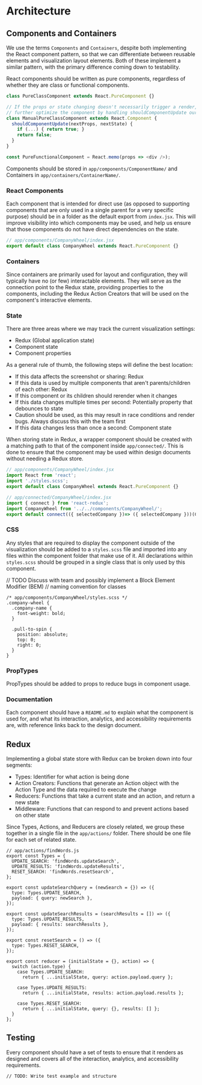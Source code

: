 # Architecture

## Components and Containers

We use the terms `Components` and `Containers`, despite both implementing the
React component pattern, so that we can differentiate between reusable elements
and visualization layout elements. Both of these implement a similar pattern,
with the primary difference coming down to testability.

React components should be written as pure components, regardless of whether
they are class or functional components.

```js
class PureClassComponent extends React.PureComponent {}

// If the props or state changing doesn't necessarily trigger a render, we can
// further optimize the component by handling shouldComponentUpdate ourselves.
class ManualPureClassComponent extends React.Component {
  shouldComponentUpdate(nextProps, nextState) {
    if (...) { return true; }
    return false;
  }
}

const PureFunctionalComponent = React.memo(props => <div />);
```

Components should be stored in `app/components/ComponentName/` and Containers in
`app/containers/ContainerName/`.

### React Components

Each component that is intended for direct use (as opposed to supporting components
that are only used in a single parent for a very specific purpose) should be in
a folder as the default export from `index.jsx`. This will improve visibility
into which components may be used, and help us ensure that those components do
not have direct dependencies on the state.

```js
// app/components/CompanyWheel/index.jsx
export default class CompanyWheel extends React.PureComponent {}
```

### Containers

Since containers are primarily used for layout and configuration, they will
typically have no (or few) interactable elements. They will serve as the
connection point to the Redux state, providing properties to the components,
including the Redux Action Creators that will be used on the component's
interactive elements.

### State

There are three areas where we may track the current visualization settings:

* Redux (Global application state)
* Component state
* Component properties

As a general rule of thumb, the following steps will define the best location:

* If this data affects the screenshot or sharing: Redux
* If this data is used by multiple components that aren't parents/children of each other: Redux
* If this component or its children should rerender when it changes
 * If this data changes multiple times per second: Potentially property that debounces to state
  * Caution should be used, as this may result in race conditions and render bugs. Always discuss this with the team first
 * If this data changes less than once a second: Component state

When storing state in Redux, a wrapper component should be created with a matching
path to that of the component inside `app/connected/`. This is done to ensure that
the component may be used within design documents without needing a Redux store.

```js
// app/components/CompanyWheel/index.jsx
import React from 'react';
import './styles.scss';
export default class CompanyWheel extends React.PureComponent {}

// app/connected/CompanyWheel/index.jsx
import { connect } from 'react-redux';
import CompanyWheel from '../../components/CompanyWheel/';
export default connect(({ selectedCompany })=> ({ selectedCompany }))(CompanyWheel);
```

### CSS

Any styles that are required to display the component outside of the visualization
should be added to a `styles.scss` file and imported into any files within the
component folder that make use of it. All declarations within `styles.scss`
should be grouped in a single class that is only used by this component.

// TODO Discuss with team and possibly implement a Block Element Modifier (BEM)
// naming convention for classes

```
/* app/components/CompanyWheel/styles.scss */
.company-wheel {
  .company-name {
    font-weight: bold;
  }

  .pull-to-spin {
    position: absolute;
    top: 0;
    right: 0;
  }
}
```

### PropTypes

PropTypes should be added to props to reduce bugs in component usage.

### Documentation

Each component should have a `README.md` to explain what the component is used
for, and what its interaction, analytics, and accessibility requirements are,
with reference links back to the design document.

## Redux

Implementing a global state store with Redux can be broken down into four segments:

* Types: Identifier for what action is being done
* Action Creators: Functions that generate an Action object with the Action Type and the data required to execute the change
* Reducers: Functions that take a current state and an action, and return a new state
* Middleware: Functions that can respond to and prevent actions based on other state

Since Types, Actions, and Reducers are closely related, we group these together
in a single file in the `app/actions/` folder. There should be one file for each
set of related state.

```
// app/actions/findWords.js
export const Types = {
  UPDATE_SEARCH: 'findWords.updateSearch',
  UPDATE_RESULTS: 'findWords.updateResults',
  RESET_SEARCH: 'findWords.resetSearch',
};

export const updateSearchQuery = (newSearch = {}) => ({
  type: Types.UPDATE_SEARCH,
  payload: { query: newSearch },
});

export const updateSearchResults = (searchResults = []) => ({
  type: Types.UPDATE_RESULTS,
  payload: { results: searchResults },
});

export const resetSearch = () => ({
  type: Types.RESET_SEARCH,
});

export const reducer = (initialState = {}, action) => {
  switch (action.type) {
    case Types.UPDATE_SEARCH:
      return { ...initialState, query: action.payload.query };

    case Types.UPDATE_RESULTS:
      return { ...initialState, results: action.payload.results };

    case Types.RESET_SEARCH:
      return { ...initialState, query: {}, results: [] };
  }
};
```

## Testing

Every component should have a set of tests to ensure that it renders as designed
and covers all of the interaction, analytics, and accessibility requirements.

```
// TODO: Write test example and structure
```

